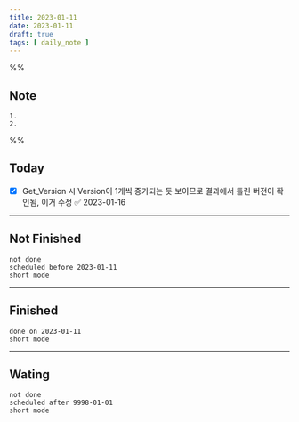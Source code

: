 ```yaml
---
title: 2023-01-11
date: 2023-01-11
draft: true
tags: [ daily_note ]
---
```


%%

## Note

    1. 
    2.

%%

## Today

- [x] Get_Version 시 Version이 1개씩 증가되는 듯 보이므로 결과에서 틀린 버전이
      확인됨, 이거 수정 ✅ 2023-01-16

---

## Not Finished

```tasks
not done
scheduled before 2023-01-11
short mode
```

---

## Finished

```tasks
done on 2023-01-11
short mode
```

---

## Wating

```tasks
not done
scheduled after 9998-01-01
short mode
```
